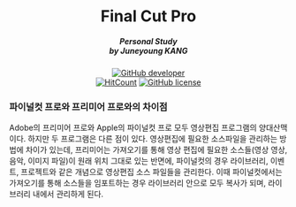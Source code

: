 <h1 align="center">Final Cut Pro</h1>
<h5 align="center">Personal Study<br>by Juneyoung KANG</h5>

[<p align = "center">
![GitHub developer](https://img.shields.io/badge/Developer-Juneyoung%20Kang-blue.svg?longCache=true&style=flat-square)](https://github.com/Juneyoung-Kang)<br>[![HitCount](http://hits.dwyl.io/Juneyoung-Kang/final-cut-pro.svg)](http://hits.dwyl.io/Juneyoung-Kang/final-cut-pro) [![GitHub license](https://img.shields.io/github/license/Juneyoung-Kang/final-cut-pro.svg?longCache=true&style=flat-square)](https://github.com/Juneyoung-Kang/final-cut-pro/blob/master/LICENSE)

### 파이널컷 프로와 프리미어 프로와의 차이점 
Adobe의 프리미어 프로와 Apple의 파이널컷 프로 모두 영상편집 프로그램의 양대산맥이다. 하지만 두 프로그램은 다른 점이 있다. 영상편집에 필요한 소스파일을 관리하는 방법에 차이가 있는데, 프리미어는 가져오기를 통해 영상 편집에 필요한 소스들(영상 영상, 음악, 이미지 파일)이 원래 위치 그대로 있는 반면에, 파이널컷의 경우 라이브러리, 이벤트, 프로젝트와 같은 개념으로 영상편집 소스 파일들을 관리한다. 이때 파이널컷에서는 가져오기를 통해 소스들을 임포트하는 경우 라이브러리 안으로 모두 복사가 되며, 라이브러리 내에서 관리하게 된다. 